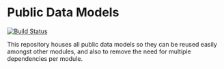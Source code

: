 Public Data Models
==================================

[![Build Status](https://api.shippable.com/projects/544b042544927f89db3dc94c/badge?branchName=master)](https://app.shippable.com/projects/544b042544927f89db3dc94c/builds/latest)

This repository houses all public data models so they can be reused easily amongst other modules, and also to remove the need for multiple dependencies per module.